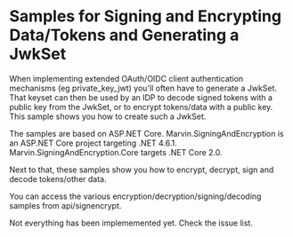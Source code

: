 # Samples for Signing and Encrypting Data/Tokens and Generating a JwkSet

When implementing extended OAuth/OIDC client authentication mechanisms (eg private_key_jwt) you'll often have to generate a JwkSet.  That keyset can then be used by an IDP to decode signed tokens with a public key from the JwkSet, or to encrypt tokens/data with a public key.  This sample shows you how to create such a JwkSet.

The samples are based on ASP.NET Core.  Marvin.SigningAndEncryption is an ASP.NET Core project targeting .NET 4.6.1.  Marvin.SigningAndEncryption.Core targets .NET Core 2.0.

Next to that, these samples show you how to encrypt, decrypt, sign and decode tokens/other data.  

You can access the various encryption/decryption/signing/decoding samples from api/signencrypt.  

Not everything has been implememented yet.  Check the issue list.
